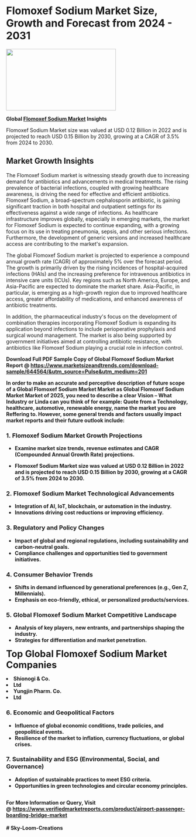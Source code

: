 <H1>Flomoxef Sodium Market Size, Growth and Forecast from 2024 - 2031</H1><img class="aligncenter size-medium wp-image-584254" src="https://thirdeyenews.in/wp-content/uploads/2024/09/Global-Market-Research-300x168.jpeg" alt="" width="300" height="168" /><p><strong>Global&nbsp;<a href="https://www.marketsizeandtrends.com/download-sample/644564/&amp;utm_source=Pulse&amp;utm_medium=201">Flomoxef Sodium Market</a> Insights</strong></p><p>Flomoxef Sodium Market size was valued at USD 0.12 Billion in 2022 and is projected to reach USD 0.15 Billion by 2030, growing at a CAGR of 3.5% from 2024 to 2030.</p><p><h2>Market Growth Insights</h2> <p>The Flomoxef Sodium market is witnessing steady growth due to increasing demand for antibiotics and advancements in medical treatments. The rising prevalence of bacterial infections, coupled with growing healthcare awareness, is driving the need for effective and efficient antibiotics. Flomoxef Sodium, a broad-spectrum cephalosporin antibiotic, is gaining significant traction in both hospital and outpatient settings for its effectiveness against a wide range of infections. As healthcare infrastructure improves globally, especially in emerging markets, the market for Flomoxef Sodium is expected to continue expanding, with a growing focus on its use in treating pneumonia, sepsis, and other serious infections. Furthermore, the development of generic versions and increased healthcare access are contributing to the market's expansion.</p> <p><strong></strong></p> <p>The global Flomoxef Sodium market is projected to experience a compound annual growth rate (CAGR) of approximately 5% over the forecast period. The growth is primarily driven by the rising incidences of hospital-acquired infections (HAIs) and the increasing preference for intravenous antibiotics in intensive care units (ICUs). Key regions such as North America, Europe, and Asia-Pacific are expected to dominate the market share. Asia-Pacific, in particular, is emerging as a high-growth region due to improved healthcare access, greater affordability of medications, and enhanced awareness of antibiotic treatments.</p> <p>In addition, the pharmaceutical industry's focus on the development of combination therapies incorporating Flomoxef Sodium is expanding its application beyond infections to include perioperative prophylaxis and surgical wound management. The market is also being supported by government initiatives aimed at controlling antibiotic resistance, with antibiotics like Flomoxef Sodium playing a crucial role in infection control.</p> <p><strong></p><p><span class=""><strong>Download Full PDF Sample Copy of Global Flomoxef Sodium Market Report</strong> @ <a href="https://www.marketsizeandtrends.com/download-sample/644564/&amp;utm_source=Pulse&amp;utm_medium=201" target="_blank">https://www.marketsizeandtrends.com/download-sample/644564/&amp;utm_source=Pulse&amp;utm_medium=201</a></span></p><p>In order to make an accurate and perceptive description of future scope of a Global&nbsp;Flomoxef Sodium Market Market as Global&nbsp;Flomoxef Sodium Market Market of 2025, you need to describe a clear Vision &ndash; What Industry or Linda can you think of for example: Quote from a Technology, healthcare, automotive, renewable energy, name the market you are Reffering to. However, some general trends and factors usually impact market reports and their future outlook include:</p><h3>1.&nbsp;<strong>Flomoxef Sodium Market Growth Projections</strong></h3><ul><li>Examine market size trends, revenue estimates and CAGR (Compounded Annual Growth Rate) projections.</li><li><p>Flomoxef Sodium Market size was valued at USD 0.12 Billion in 2022 and is projected to reach USD 0.15 Billion by 2030, growing at a CAGR of 3.5% from 2024 to 2030.</p></li></ul><h3>2.&nbsp;<strong>Flomoxef Sodium Market Technological Advancements</strong></h3><ul><li>Integration of AI, IoT, blockchain, or automation in the industry.</li><li>Innovations driving cost reductions or improving efficiency.</li></ul><h3>3.&nbsp;<strong>Regulatory and Policy Changes</strong></h3><ul><li>Impact of global and regional regulations, including sustainability and carbon-neutral goals.</li><li>Compliance challenges and opportunities tied to government initiatives.</li></ul><h3>4.&nbsp;<strong>Consumer Behavior Trends</strong></h3><ul><li>Shifts in demand influenced by generational preferences (e.g., Gen Z, Millennials).</li><li>Emphasis on eco-friendly, ethical, or personalized products/services.</li></ul><h3>5.&nbsp;<strong>Global Flomoxef Sodium Market Competitive Landscape</strong></h3><ul><li>Analysis of key players, new entrants, and partnerships shaping the industry.</li><li>Strategies for differentiation and market penetration.</li></ul><p data-pm-slice="1 1 []"><span style="color: inherit; font-family: inherit; font-size: 25px;">Top Global Flomoxef Sodium Market Companies</span></p><div class="" data-test-id=""><p><li> Shionogi & Co.</li><li> Ltd</li><li> Yungjin Pharm. Co.</li><li> Ltd</li></p></div><h3>6.&nbsp;<strong>Economic and Geopolitical Factors</strong></h3><ul><li>Influence of global economic conditions, trade policies, and geopolitical events.</li><li>Resilience of the market to inflation, currency fluctuations, or global crises.</li></ul><h3>7.&nbsp;<strong>Sustainability and ESG (Environmental, Social, and Governance)</strong></h3><ul><li>Adoption of sustainable practices to meet ESG criteria.</li><li>Opportunities in green technologies and circular economy principles.</li></ul><h2><strong style="font-size: 14px;">For More Information or Query, Visit @&nbsp;</strong><a style="background-color: #ffffff; font-size: 14px;" href="https://www.marketsizeandtrends.com/report/flomoxef-sodium-market/" target="_blank">https://www.verifiedmarketreports.com/product/airport-passenger-boarding-bridge-market</a></h2># Sky-Loom-Creations
